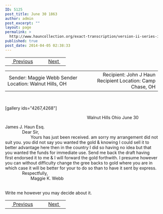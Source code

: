 ```yaml
---
ID: 5125
post_title: June 30 1863
author: admin
post_excerpt: ""
layout: page
permalink: >
  http://www.hauncollection.org/exact-transcription/version-ii-series-iii/june-30-1863/
published: true
post_date: 2014-04-05 02:38:33
---
```

<table style="width: 100%;" align="center">
<tbody>
<tr>
<td width="50%"> <a href="http://www.hauncollection.org/version-2/version-ii-series-iii/june-21-1863/"><img src="https://lh3.googleusercontent.com/-EFJpxxNiPNw/VqgtWBCZrMI/AAAAAAAAAFU/WfY4lPFWWkg/s800-Ic42/Soeb-Plain-Arrows-8-10px.png" alt="" width="10" height="10" /> Previous</a></td>
<td style="text-align: right;"><a href="http://www.hauncollection.org/version-2/version-ii-series-iii/august-26-1863-or-1864/">Next <img src="https://lh3.googleusercontent.com/-67k0cYlpXHw/VqgtWKz1MXI/AAAAAAAAAFU/k9PW_Piyurk/s800-Ic42/Soeb-Plain-Arrows-5-10px.png" alt="" width="10" height="10" /></a></td>
</tr>
</tbody>
</table>
<table style="width: 100%;" align="center">
<tbody>
<tr>
<td width="50%"> Sender: Maggie Webb
Sender Location: Walnut Hills, OH</td>
<td style="text-align: right;">Recipient: John J Haun
Recipient Location: Camp Chase, OH</td>
</tr>
</tbody>
</table>
&nbsp;

[gallery ids="4267,4268"]
<p style="padding-left: 270px;">Walnut Hills Ohio
June 30</p>
James J. Haun Esq.
<div style="text-indent: 4em;">Dear Sir,</div>
<div style="text-indent: 6em;">Yours has
just been received. am sorry
my arrangement did not suit
you. you did not say you wanted
the gold &amp; knowing I could
sell it to better advantage
here then in the country
I did so having no idea but
that you wanted the funds
for immediate use. Send
me back the draft having first
endorsed it to me &amp; I will
forward the gold forthwith.
I presume however you can
without difficulty change the
gree backs to gold where you
are in which case it will be
better for your to do so than
to have it sent by express.</div>
<div style="text-indent: 4em;">Respectfully,</div>
<div style="text-indent: 6em;">Maggie K. Webb</div>
&nbsp;

Write me however you may decide about it.
<table style="width: 100%;" align="center">
<tbody>
<tr>
<td width="50%"> <a href="http://www.hauncollection.org/version-2/version-ii-series-iii/june-21-1863/"><img src="https://lh3.googleusercontent.com/-EFJpxxNiPNw/VqgtWBCZrMI/AAAAAAAAAFU/WfY4lPFWWkg/s800-Ic42/Soeb-Plain-Arrows-8-10px.png" alt="" width="10" height="10" /> Previous</a></td>
<td style="text-align: right;"><a href="http://www.hauncollection.org/exact-transcription/version-ii-series-iii/august-26-1863-or-1864/">Next <img src="https://lh3.googleusercontent.com/-67k0cYlpXHw/VqgtWKz1MXI/AAAAAAAAAFU/k9PW_Piyurk/s800-Ic42/Soeb-Plain-Arrows-5-10px.png" alt="" width="10" height="10" /></a></td>
</tr>
</tbody>
</table>